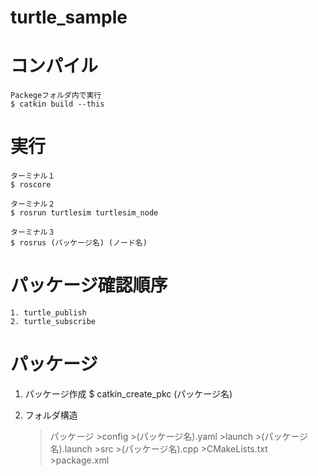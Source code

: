 # turtle_sample

# コンパイル
    Packegeフォルダ内で実行
    $ catkin build --this

# 実行
    ターミナル１
    $ roscore

    ターミナル２
    $ rosrun turtlesim turtlesim_node

    ターミナル３
    $ rosrus (パッケージ名) (ノード名)

# パッケージ確認順序
    1. turtle_publish
    2. turtle_subscribe

# パッケージ
1. パッケージ作成
    $ catkin_create_pkc (パッケージ名)

2. フォルダ構造
    >パッケージ
        >config
            >(パッケージ名).yaml
        >launch
            >(パッケージ名).launch
        >src
            >(パッケージ名).cpp
        >CMakeLists.txt
        >package.xml